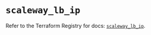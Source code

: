 # `scaleway_lb_ip`

Refer to the Terraform Registry for docs: [`scaleway_lb_ip`](https://registry.terraform.io/providers/scaleway/scaleway/2.42.1/docs/resources/lb_ip).

